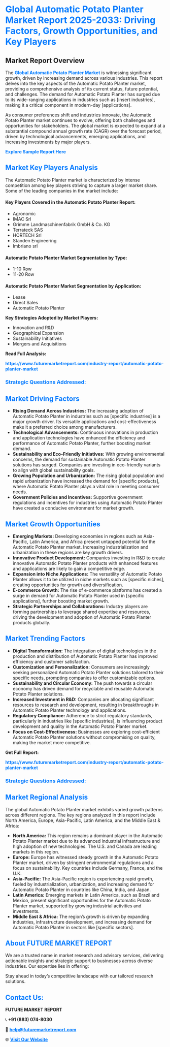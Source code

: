 <h1 style="color: #007BFF;">Global Automatic Potato Planter Market Report 2025-2033: Driving Factors, Growth Opportunities, and Key Players</h1>

<section id="overview">
<h2>Market Report Overview</h2>
<p>The <a href="https://www.futuremarketreport.com/industry-report/automatic-potato-planter-market" style="color: #007BFF; text-decoration: none;"><strong>Global Automatic Potato Planter Market</strong></a> is witnessing significant growth, driven by increasing demand across various industries. This report delves into the key aspects of the Automatic Potato Planter market, providing a comprehensive analysis of its current status, future potential, and challenges. The demand for Automatic Potato Planter has surged due to its wide-ranging applications in industries such as [insert industries], making it a critical component in modern-day [applications].</p>
<p>As consumer preferences shift and industries innovate, the Automatic Potato Planter market continues to evolve, offering both challenges and opportunities for stakeholders. The global market is expected to expand at a substantial compound annual growth rate (CAGR) over the forecast period, driven by technological advancements, emerging applications, and increasing investments by major players.</p>
</section>

<section id="overview">
<p><a href="https://www.futuremarketreport.com/request-sample/reportId=127785" style="color: #007BFF; text-decoration: none;"><strong>Explore Sample Report Here</strong></a></p>
</section>

<section id="key-players">
<h2 style="color: #007BFF;">Market Key Players Analysis</h2>
<p>The Automatic Potato Planter market is characterized by intense competition among key players striving to capture a larger market share. Some of the leading companies in the market include:</p>
<h4>Key Players Covered in the Automatic Potato Planter Report:</h4>
<ul><li>Agronomic</li><li>IMAC Srl</li><li>Grimme Landmaschinenfabrik GmbH &amp; Co. KG</li><li>Terrateck SAS</li><li>HORTECH Srl</li><li>Standen Engineering</li><li>Imbriano srl</li></ul>
<h4>Automatic Potato Planter Market Segmentation by Type:</h4>
<ul><li>1-10 Row</li><li>11-20 Row</li></ul>

<h4>Automatic Potato Planter Market Segmentation by Application:</h4>
<ul><li>Lease</li><li>Direct Sales</li><li>Automatic Potato Planter</li></ul>
<p><strong>Key Strategies Adopted by Market Players:</strong></p>
<ul>
<li>Innovation and R&D</li>
<li>Geographical Expansion</li>
<li>Sustainability Initiatives</li>
<li>Mergers and Acquisitions</li>
</ul>
</section>

<section>
<p><strong>Read Full Analysis: </strong></p><a href="https://www.futuremarketreport.com/industry-report/automatic-potato-planter-market" style="color: #007BFF; text-decoration: none;"><strong>https://www.futuremarketreport.com/industry-report/automatic-potato-planter-market</strong></a>
<h3 style="color: #007BFF;">Strategic Questions Addressed:</h3>
</section>

<section id="driving-factors">
<h2 style="color: #007BFF;">Market Driving Factors</h2>
<ul>
<li><strong>Rising Demand Across Industries:</strong> The increasing adoption of Automatic Potato Planter in industries such as [specific industries] is a major growth driver. Its versatile applications and cost-effectiveness make it a preferred choice among manufacturers.</li>
<li><strong>Technological Advancements:</strong> Continuous innovations in production and application technologies have enhanced the efficiency and performance of Automatic Potato Planter, further boosting market demand.</li>
<li><strong>Sustainability and Eco-Friendly Initiatives:</strong> With growing environmental concerns, the demand for sustainable Automatic Potato Planter solutions has surged. Companies are investing in eco-friendly variants to align with global sustainability goals.</li>
<li><strong>Growing Population and Urbanization:</strong> The rising global population and rapid urbanization have increased the demand for [specific products], where Automatic Potato Planter plays a vital role in meeting consumer needs.</li>
<li><strong>Government Policies and Incentives:</strong> Supportive government regulations and incentives for industries using Automatic Potato Planter have created a conducive environment for market growth.</li>
</ul>
</section>

<section id="growth-opportunities">
<h2 style="color: #007BFF;">Market Growth Opportunities</h2>
<ul>
<li><strong>Emerging Markets:</strong> Developing economies in regions such as Asia-Pacific, Latin America, and Africa present untapped potential for the Automatic Potato Planter market. Increasing industrialization and urbanization in these regions are key growth drivers.</li>
<li><strong>Innovative Product Development:</strong> Companies investing in R&D to create innovative Automatic Potato Planter products with enhanced features and applications are likely to gain a competitive edge.</li>
<li><strong>Expansion into Niche Applications:</strong> The versatility of Automatic Potato Planter allows it to be utilized in niche markets such as [specific niches], creating opportunities for growth and diversification.</li>
<li><strong>E-commerce Growth:</strong> The rise of e-commerce platforms has created a surge in demand for Automatic Potato Planter used in [specific applications], further boosting market growth.</li>
<li><strong>Strategic Partnerships and Collaborations:</strong> Industry players are forming partnerships to leverage shared expertise and resources, driving the development and adoption of Automatic Potato Planter products globally.</li>
</ul>
</section>

<section id="trending-factors">
<h2 style="color: #007BFF;">Market Trending Factors</h2>
<ul>
<li><strong>Digital Transformation:</strong> The integration of digital technologies in the production and distribution of Automatic Potato Planter has improved efficiency and customer satisfaction.</li>
<li><strong>Customization and Personalization:</strong> Consumers are increasingly seeking personalized Automatic Potato Planter solutions tailored to their specific needs, prompting companies to offer customizable options.</li>
<li><strong>Sustainability and Circular Economy:</strong> The push towards a circular economy has driven demand for recyclable and reusable Automatic Potato Planter solutions.</li>
<li><strong>Increased Investment in R&D:</strong> Companies are allocating significant resources to research and development, resulting in breakthroughs in Automatic Potato Planter technology and applications.</li>
<li><strong>Regulatory Compliance:</strong> Adherence to strict regulatory standards, particularly in industries like [specific industries], is influencing product development and quality in the Automatic Potato Planter market.</li>
<li><strong>Focus on Cost-Effectiveness:</strong> Businesses are exploring cost-efficient Automatic Potato Planter solutions without compromising on quality, making the market more competitive.</li>
</ul>
</section>

<section>
<p><strong>Get Full Report: </strong></p><a href="https://www.futuremarketreport.com/industry-report/automatic-potato-planter-market" style="color: #007BFF; text-decoration: none;"><strong>https://www.futuremarketreport.com/industry-report/automatic-potato-planter-market</strong></a>
<h3 style="color: #007BFF;">Strategic Questions Addressed:</h3>
</section>


<section id="regional-analysis">
<h2 style="color: #007BFF;">Market Regional Analysis</h2>
<p>The global Automatic Potato Planter market exhibits varied growth patterns across different regions. The key regions analyzed in this report include North America, Europe, Asia-Pacific, Latin America, and the Middle East & Africa:</p>
<ul>
<li><strong>North America:</strong> This region remains a dominant player in the Automatic Potato Planter market due to its advanced industrial infrastructure and high adoption of new technologies. The U.S. and Canada are leading markets in this region.</li>
<li><strong>Europe:</strong> Europe has witnessed steady growth in the Automatic Potato Planter market, driven by stringent environmental regulations and a focus on sustainability. Key countries include Germany, France, and the U.K.</li>
<li><strong>Asia-Pacific:</strong> The Asia-Pacific region is experiencing rapid growth, fueled by industrialization, urbanization, and increasing demand for Automatic Potato Planter in countries like China, India, and Japan.</li>
<li><strong>Latin America:</strong> Emerging markets in Latin America, such as Brazil and Mexico, present significant opportunities for the Automatic Potato Planter market, supported by growing industrial activities and investments.</li>
<li><strong>Middle East & Africa:</strong> The region’s growth is driven by expanding industries, infrastructure development, and increasing demand for Automatic Potato Planter in sectors like [specific sectors].</li>
</ul>
</section>

<footer>
<h2 style="color: #007BFF;">About FUTURE MARKET REPORT</h2>
<p>We are a trusted name in market research and advisory services, delivering actionable insights and strategic support to businesses across diverse industries. Our expertise lies in offering:</p>

<p>Stay ahead in today’s competitive landscape with our tailored research solutions.</p>

<h2 style="color: #007BFF;">Contact Us:</h2>
<p><strong>FUTURE MARKET REPORT</strong></p>
<p>📞 <strong>+91 (883) 074-8030</strong></p>
<p>📧 <strong><a href="mailto:help@futuremarketreport.com" style="color: #007BFF;">help@futuremarketreport.com</a></strong></p>
<p>🌐 <strong><a href="https://www.futuremarketreport.com/" style="color: #007BFF;">Visit Our Website</a></strong></p>
</footer>